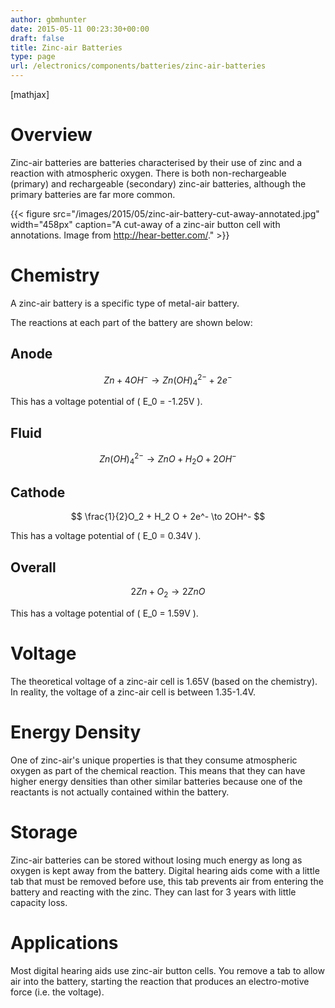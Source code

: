 ```yaml
---
author: gbmhunter
date: 2015-05-11 00:23:30+00:00
draft: false
title: Zinc-air Batteries
type: page
url: /electronics/components/batteries/zinc-air-batteries
---
```


[mathjax]




# Overview




Zinc-air batteries are batteries characterised by their use of zinc and a reaction with atmospheric oxygen. There is both non-rechargeable (primary) and rechargeable (secondary) zinc-air batteries, although the primary batteries are far more common.


{{< figure src="/images/2015/05/zinc-air-battery-cut-away-annotated.jpg" width="458px" caption="A cut-away of a zinc-air button cell with annotations. Image from http://hear-better.com/."  >}}


# Chemistry




A zinc-air battery is a specific type of metal-air battery. 




The reactions at each part of the battery are shown below:




## Anode




$$ Zn + 4OH^- \to Zn(OH)_4^{2-} + 2e^- $$




This has a voltage potential of \( E_0 = -1.25V \).




## Fluid




$$ Zn(OH)_4^{2-} \to ZnO + H_2 O + 2OH^- $$




## Cathode




$$ \frac{1}{2}O_2 + H_2 O + 2e^- \to 2OH^- $$




This has a voltage potential of \( E_0 = 0.34V \).




## Overall




$$ 2Zn + O_2 \to 2ZnO $$




This has a voltage potential of \( E_0 = 1.59V \).




# Voltage




The theoretical voltage of a zinc-air cell is 1.65V (based on the chemistry). In reality, the voltage of a zinc-air cell is between 1.35-1.4V.




# Energy Density




One of zinc-air's unique properties is that they consume atmospheric oxygen as part of the chemical reaction. This means that they can have higher energy densities than other similar batteries because one of the reactants is not actually contained within the battery.




# Storage




Zinc-air batteries can be stored without losing much energy as long as oxygen is kept away from the battery. Digital hearing aids come with a little tab that must be removed before use, this tab prevents air from entering the battery and reacting with the zinc. They can last for 3 years with little capacity loss.




# Applications




Most digital hearing aids use zinc-air button cells. You remove a tab to allow air into the battery, starting the reaction that produces an electro-motive force (i.e. the voltage).



